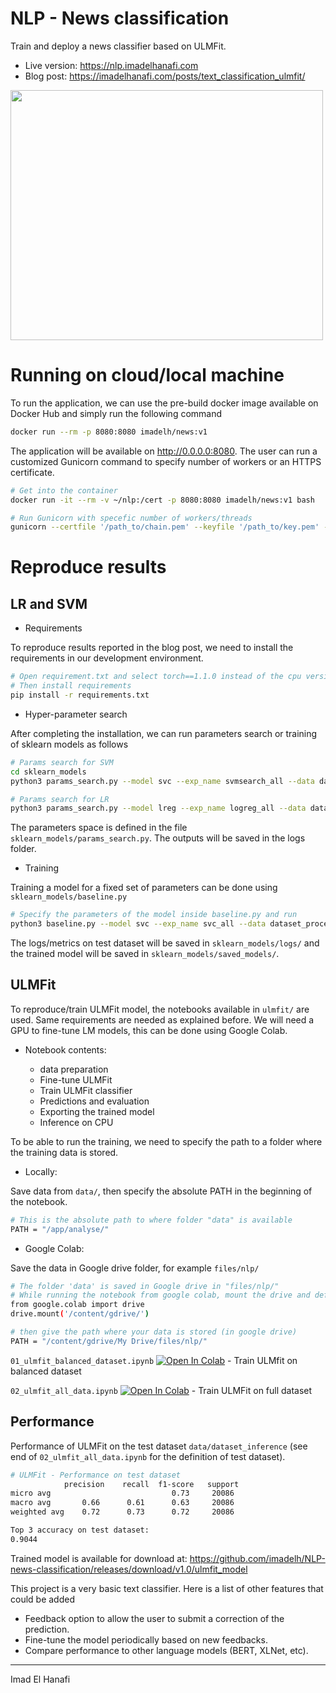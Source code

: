 # NLP - News classification

Train and deploy a news classifier based on ULMFit.

- Live version: https://nlp.imadelhanafi.com
- Blog post: https://imadelhanafi.com/posts/text_classification_ulmfit/

<a href="https://nlp.imadelhanafi.com">
<img src="https://imadelhanafi.com/data/draft/nlp.png" width="500" height="400" class="center"/>
</a>


# Running on cloud/local machine

To run the application, we can use the pre-build docker image available on Docker Hub and simply run the following command

```bash
docker run --rm -p 8080:8080 imadelh/news:v1
```

The application will be available on http://0.0.0.0:8080.
The user can run a customized Gunicorn command to specify number of workers or an HTTPS certificate.

```bash
# Get into the container
docker run -it --rm -v ~/nlp:/cert -p 8080:8080 imadelh/news:v1 bash

# Run Gunicorn with specefic number of workers/threads
gunicorn --certfile '/path_to/chain.pem' --keyfile '/path_to/key.pem' --workers=4 --bind 0.0.0.0:8080 wsgi:app
```

# Reproduce results

## LR and SVM

- Requirements

To reproduce results reported in the blog post, we need to install the requirements in our development environment.

```bash
# Open requirement.txt and select torch==1.1.0 instead of the cpu version used for inference only.
# Then install requirements
pip install -r requirements.txt
```

- Hyper-parameter search

After completing the installation, we can run parameters search or training of sklearn models as follows

```bash
# Params search for SVM
cd sklearn_models
python3 params_search.py --model svc --exp_name svmsearch_all --data dataset_processed

# Params search for LR
python3 params_search.py --model lreg --exp_name logreg_all --data dataset_processed
```

The parameters space is defined in the file `sklearn_models/params_search.py`. The outputs will be saved in the logs folder.

- Training

Training a model for a fixed set of parameters can be done using `sklearn_models/baseline.py`

```bash
# Specify the parameters of the model inside baseline.py and run
python3 baseline.py --model svc --exp_name svc_all --data dataset_processed
```

The logs/metrics on test dataset will be saved in `sklearn_models/logs/` and the trained model will be saved in `sklearn_models/saved_models/`.


## ULMFit

To reproduce/train ULMFit model, the notebooks available in `ulmfit/` are used. Same requirements are needed as explained before. We will need a GPU to fine-tune LM models, this can be done using Google Colab.

- Notebook contents:

  - data preparation
  - Fine-tune ULMFit
  - Train ULMFit classifier
  - Predictions and evaluation
  - Exporting the trained model
  - Inference on CPU  


To be able to run the training, we need to specify the path to a folder where the training data is stored.

- Locally:

Save data from `data/`, then specify the absolute PATH in the beginning of the notebook.
```bash
# This is the absolute path to where folder "data" is available
PATH = "/app/analyse/"
```

- Google Colab:

Save the data in Google drive folder, for example `files/nlp/`

```bash
# The folder 'data' is saved in Google drive in "files/nlp/"
# While running the notebook from google colab, mount the drive and define PATH to data
from google.colab import drive
drive.mount('/content/gdrive/')

# then give the path where your data is stored (in google drive)
PATH = "/content/gdrive/My Drive/files/nlp/"
```

`01_ulmfit_balanced_dataset.ipynb` <a href="https://colab.research.google.com/github/imadelh/NLP-news-classification/blob/master/ulmfit_model/01_ulmfit_balanced_dataset.ipynb" target="_parent"><img src="https://colab.research.google.com/assets/colab-badge.svg" alt="Open In Colab"/></a> - Train ULMfit on balanced dataset


`02_ulmfit_all_data.ipynb` <a href="https://colab.research.google.com/github/imadelh/NLP-news-classification/blob/master/ulmfit_model/02_ulmfit_all_data.ipynb" target="_parent"><img src="https://colab.research.google.com/assets/colab-badge.svg" alt="Open In Colab"/></a> - Train ULMFit on full dataset


## Performance

Performance of ULMFit on the test dataset `data/dataset_inference` (see end of `02_ulmfit_all_data.ipynb` for the definition of test dataset).

```bash
# ULMFit - Performance on test dataset
            precision    recall  f1-score   support
micro avg                           0.73     20086
macro avg       0.66      0.61      0.63     20086
weighted avg    0.72      0.73      0.72     20086

Top 3 accuracy on test dataset:
0.9044
```

Trained model is available for download at: https://github.com/imadelh/NLP-news-classification/releases/download/v1.0/ulmfit_model

This project is a very basic text classifier. Here is a list of other features that could be added
- Feedback option to allow the user to submit a correction of the prediction.
- Fine-tune the model periodically based on new feedbacks.
- Compare performance to other language models (BERT, XLNet, etc).

---

Imad El Hanafi
